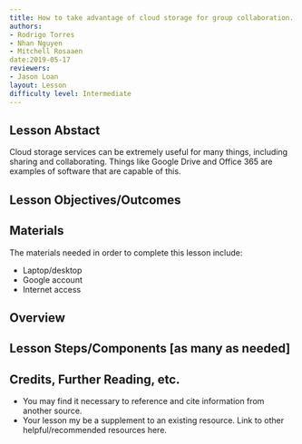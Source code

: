 ```yaml
---
title: How to take advantage of cloud storage for group collaboration.
authors:
- Rodrigo Torres 
- Nhan Nguyen 
- Mitchell Rosaaen
date:2019-05-17
reviewers:
- Jason Loan
layout: Lesson
difficulty level: Intermediate
---
```


## Lesson Abstact
Cloud storage services can be extremely useful for many things, including sharing and collaborating. Things like Google Drive and Office 365 are examples of software that are capable of this.
## Lesson Objectives/Outcomes

## Materials

The materials needed in order to complete this lesson include:

- Laptop/desktop
- Google account
- Internet access

## Overview



## Lesson Steps/Components [as many as needed]

## Credits, Further Reading, etc.

* You may find it necessary to reference and cite information from another source.
* Your lesson my be a supplement to an existing resource. Link to other helpful/recommended resources here.
